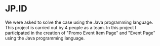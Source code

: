 # JP.ID
We were asked to solve the case using the Java programming language. This project is carried out by 4 people as a team. In this project I participated in the creation of "Promo Event Item Page" and "Event Page" using the Java programming language.
